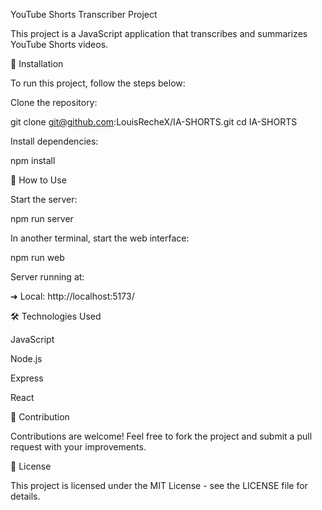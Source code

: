 YouTube Shorts Transcriber Project

This project is a JavaScript application that transcribes and summarizes YouTube Shorts videos.

🚀 Installation

To run this project, follow the steps below:

Clone the repository:

git clone git@github.com:LouisRecheX/IA-SHORTS.git
cd IA-SHORTS

Install dependencies:

npm install

🎯 How to Use

Start the server:

npm run server

In another terminal, start the web interface:

npm run web

Server running at:

➜ Local: http://localhost:5173/

🛠 Technologies Used

JavaScript

Node.js

Express

React

🤝 Contribution

Contributions are welcome! Feel free to fork the project and submit a pull request with your improvements.

📜 License

This project is licensed under the MIT License - see the LICENSE file for details.
